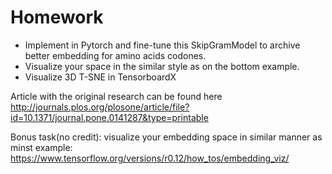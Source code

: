 # Homework

* Implement in Pytorch and fine-tune this SkipGramModel to archive better embedding for amino acids codones.
* Visualize your space in the similar style as on the bottom example.
* Visualize 3D T-SNE in TensorboardX

Article with the original research can be found here http://journals.plos.org/plosone/article/file?id=10.1371/journal.pone.0141287&type=printable

Bonus task(no credit): visualize your embedding space in similar manner as minst example: https://www.tensorflow.org/versions/r0.12/how_tos/embedding_viz/
